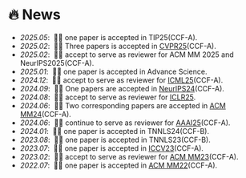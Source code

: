 # 🔥 News
- *2025.05*: &nbsp;🎉🎉 one paper is accepted in TIP25(CCF-A). 
- *2025.02*: &nbsp;🎉🎉 Three papers is accepted in [CVPR25](https://cvpr.thecvf.com/)(CCF-A). 
- *2025.02*: &nbsp;🎉🎉 accept to serve as reviewer for ACM MM 2025 and NeurIPS2025(CCF-A). 
- *2025.01*: &nbsp;🎉🎉 one paper is accepted in Advance Science.
- *2024.12*: &nbsp;🎉🎉 accept to serve as reviewer for [ICML25](https://icml.cc/)(CCF-A). 
- *2024.09*: &nbsp;🎉🎉 One papers are accepted in [NeurIPS24](https://neurips.cc/Conferences/2024)(CCF-A). 
- *2024.08*: &nbsp;🎉🎉 accept to serve as reviewer for [ICLR25](https://iclr.cc/Conferences/2025).
- *2024.06*: &nbsp;🎉🎉 Two corresponding papers are accepted in [ACM MM24](https://2024.acmmm.org/)(CCF-A). 
- *2024.06*: &nbsp;🎉🎉 continue to serve as reviewer for [AAAI25](https://aaai.org/conference/aaai/aaai-25/)(CCF-A). 
- *2024.01*: &nbsp;🎉🎉 one paper is accepted in TNNLS24(CCF-B). 
- *2023.08*: &nbsp;🎉🎉 one paper is accepted in TNNLS23(CCF-B). 
- *2023.07*: &nbsp;🎉🎉 one paper is accepted in [ICCV23](https://iccv2023.thecvf.com/)(CCF-A). 
- *2023.02*: &nbsp;🎉🎉 accept to serve as reviewer for [ACM MM23](https://2023.acmmm.org/)(CCF-A). 
- *2022.07*: &nbsp;🎉🎉 one paper is accepted in [ACM MM22](https://2022.acmmm.org/)(CCF-A). 
